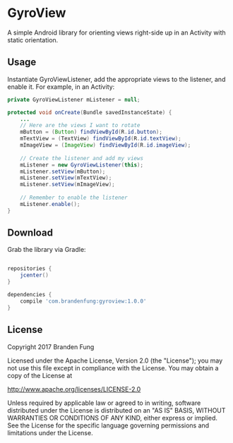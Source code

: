 # GyroView
A simple Android library for orienting views right-side up in an Activity with static orientation.

## Usage
Instantiate GyroViewListener, add the appropriate views to the listener, and enable it. For example, in an Activity:

```java
private GyroViewListener mListener = null;

protected void onCreate(Bundle savedInstanceState) {
    ...  
    // Here are the views I want to rotate
    mButton = (Button) findViewById(R.id.button);
    mTextView = (TextView) findViewById(R.id.textView);
    mImageView = (ImageView) findViewById(R.id.imageView);
    
    // Create the listener and add my views
    mListener = new GyroViewListener(this);
    mListener.setView(mButton);
    mListener.setView(mTextView);
    mListener.setView(mImageView);
    
    // Remember to enable the listener
    mListener.enable();
}
```
## Download
Grab the library via Gradle: 

```groovy

repositories {
    jcenter()
}

dependencies {
    compile 'com.brandenfung:gyroview:1.0.0'
}
```

## License
Copyright 2017 Branden Fung

Licensed under the Apache License, Version 2.0 (the "License");
you may not use this file except in compliance with the License.
You may obtain a copy of the License at

   http://www.apache.org/licenses/LICENSE-2.0

Unless required by applicable law or agreed to in writing, software
distributed under the License is distributed on an "AS IS" BASIS,
WITHOUT WARRANTIES OR CONDITIONS OF ANY KIND, either express or implied.
See the License for the specific language governing permissions and
limitations under the License.
